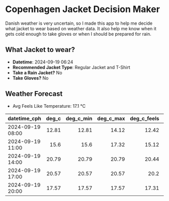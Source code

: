
# Copenhagen Jacket Decision Maker

Danish weather is very uncertain, so I made this app to help me decide what jacket to wear based on weather data. 
It also help me know when it gets cold enough to take gloves or when I should be prepared for rain.

## What Jacket to wear?

- **Datetime**: 2024-09-19 06:24
- **Recommended Jacket Type**: Regular Jacket and T-Shirt
- **Take a Rain Jacket?** No
- **Take Gloves?** No

## Weather Forecast
- Avg Feels Like Temperature: 17.1 °C

| datetime_cph     |   deg_c |   deg_c_min |   deg_c_max |   deg_c_feels | weather   | wind   | rain   |
|:-----------------|--------:|------------:|------------:|--------------:|:----------|:-------|:-------|
| 2024-09-19 08:00 |   12.81 |       12.81 |       14.12 |         12.42 | Clouds    | Low    | None   |
| 2024-09-19 11:00 |   15.6  |       15.6  |       17.32 |         15.12 | Clouds    | Low    | None   |
| 2024-09-19 14:00 |   20.79 |       20.79 |       20.79 |         20.44 | Clear     | Low    | None   |
| 2024-09-19 17:00 |   20.57 |       20.57 |       20.57 |         20.2  | Clear     | Low    | None   |
| 2024-09-19 20:00 |   17.57 |       17.57 |       17.57 |         17.31 | Clear     | Low    | None   |
        
